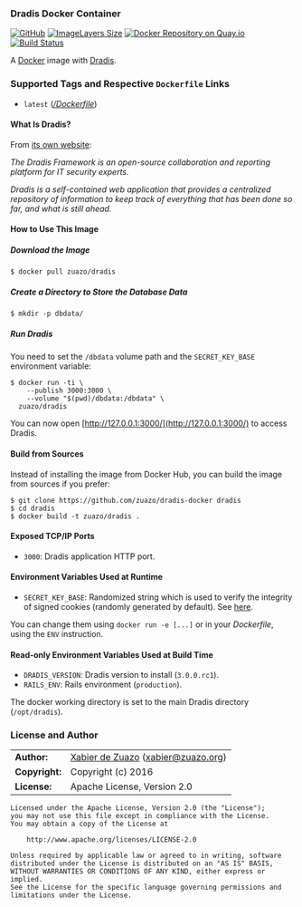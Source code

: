 ### Dradis Docker Container

[![GitHub](http://img.shields.io/badge/github-zuazo/dradis--docker-blue.svg?style=flat)](https://github.com/zuazo/dradis-docker) [![ImageLayers Size](https://img.shields.io/imagelayers/image-size/zuazo/dradis/latest.svg)](https://imagelayers.io/?images=zuazo/dradis:latest) [![Docker Repository on Quay.io](https://quay.io/repository/zuazo/dradis/status "Docker Repository on Quay.io")](https://quay.io/repository/zuazo/dradis) [![Build Status](http://img.shields.io/travis/zuazo/dradis-docker.svg?style=flat)](https://travis-ci.org/zuazo/dradis-docker)

A [Docker](https://www.docker.com/) image with [Dradis](http://dradisframework.org/).

### Supported Tags and Respective `Dockerfile` Links

* `latest` ([*/Dockerfile*](https://github.com/zuazo/dradis-docker/tree/master/Dockerfile))

#### What Is Dradis?

From [its own website](http://dradisframework.org/):

*The Dradis Framework is an open-source collaboration and reporting platform for IT security experts.*

*Dradis is a self-contained web application that provides a centralized repository of information to keep track of everything that has been done so far, and what is still ahead.*

#### How to Use This Image

##### Download the Image

    $ docker pull zuazo/dradis

##### Create a Directory to Store the Database Data

    $ mkdir -p dbdata/

##### Run Dradis

You need to set the `/dbdata` volume path and the `SECRET_KEY_BASE` environment variable:

    $ docker run -ti \
        --publish 3000:3000 \
        --volume "$(pwd)/dbdata:/dbdata" \
      zuazo/dradis

You can now open [http://127.0.0.1:3000/](http://127.0.0.1:3000/) to access Dradis.

#### Build from Sources

Instead of installing the image from Docker Hub, you can build the image from sources if you prefer:

    $ git clone https://github.com/zuazo/dradis-docker dradis
    $ cd dradis
    $ docker build -t zuazo/dradis .

#### Exposed TCP/IP Ports

* `3000`: Dradis application HTTP port.

#### Environment Variables Used at Runtime

* `SECRET_KEY_BASE`: Randomized string which is used to verify the integrity of signed cookies (randomly generated by default). See [here](http://edgeguides.rubyonrails.org/upgrading_ruby_on_rails.html#config-secrets-yml).

You can change them using `docker run -e [...]` or in your *Dockerfile*, using the `ENV` instruction.

#### Read-only Environment Variables Used at Build Time

* `DRADIS_VERSION`: Dradis version to install (`3.0.0.rc1`).
* `RAILS_ENV`: Rails environment (`production`).

The docker working directory is set to the main Dradis directory (`/opt/dradis`).

### License and Author

|                      |                                          |
|:---------------------|:-----------------------------------------|
| **Author:**          | [Xabier de Zuazo](https://github.com/zuazo) (xabier@zuazo.org)
| **Copyright:**       | Copyright (c) 2016
| **License:**         | Apache License, Version 2.0

```
Licensed under the Apache License, Version 2.0 (the "License");
you may not use this file except in compliance with the License.
You may obtain a copy of the License at

    http://www.apache.org/licenses/LICENSE-2.0

Unless required by applicable law or agreed to in writing, software
distributed under the License is distributed on an "AS IS" BASIS,
WITHOUT WARRANTIES OR CONDITIONS OF ANY KIND, either express or implied.
See the License for the specific language governing permissions and
limitations under the License.
```
